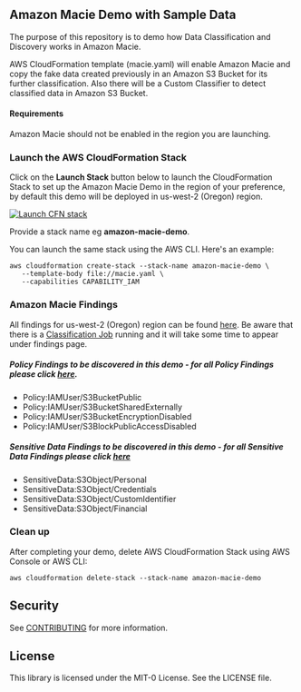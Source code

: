 ## Amazon Macie Demo with Sample Data
The purpose of this repository is to demo how Data Classification and Discovery works in Amazon Macie.

AWS CloudFormation template (macie.yaml) will enable Amazon Macie and copy the fake data created previously in an Amazon S3 Bucket for its further classification. Also there will be a Custom Classifier to detect classified data in Amazon S3 Bucket.

#### Requirements
Amazon Macie should not be enabled in the region you are launching.

###  Launch the AWS CloudFormation Stack

Click on the **Launch Stack** button below to launch the CloudFormation Stack to set up the Amazon Macie Demo in the region of your preference, by default this demo will be deployed in us-west-2 (Oregon) region.

[![Launch CFN stack](https://s3.amazonaws.com/cloudformation-examples/cloudformation-launch-stack.png)](https://us-west-2.console.aws.amazon.com/cloudformation/home?region=us-west-2#/stacks/quickcreate?templateUrl=https%3A%2F%2Famazon-macie-demo.s3-us-west-2.amazonaws.com%2Fmacie.yaml&stackName=amazon-macie-demo)

Provide a stack name eg **amazon-macie-demo**.

You can launch the same stack using the AWS CLI. Here's an example:

```
aws cloudformation create-stack --stack-name amazon-macie-demo \
   --template-body file://macie.yaml \
   --capabilities CAPABILITY_IAM
```

### Amazon Macie Findings
All findings for us-west-2 (Oregon) region can be found [here](https://us-west-2.console.aws.amazon.com/macie/home?region=us-west-2#findings).
Be aware that there is a [Classification Job](https://us-west-2.console.aws.amazon.com/macie/home?region=us-west-2#jobs) running and it will take some time to appear under findings page.

##### Policy Findings to be discovered in this demo - for all Policy Findings please click [here](https://docs.aws.amazon.com/macie/latest/user/findings-types.html#findings-policy-types).
  - Policy:IAMUser/S3BucketPublic
  - Policy:IAMUser/S3BucketSharedExternally
  - Policy:IAMUser/S3BucketEncryptionDisabled
  - Policy:IAMUser/S3BlockPublicAccessDisabled

##### Sensitive Data Findings to be discovered in this demo - for all Sensitive Data Findings please click [here](https://docs.aws.amazon.com/macie/latest/user/findings-types.html#findings-sensitive-data-types)
  - SensitiveData:S3Object/Personal
  - SensitiveData:S3Object/Credentials
  - SensitiveData:S3Object/CustomIdentifier
  - SensitiveData:S3Object/Financial

###  Clean up
After completing your demo, delete AWS CloudFormation Stack using AWS Console or AWS CLI:
```
aws cloudformation delete-stack --stack-name amazon-macie-demo
```

## Security

See [CONTRIBUTING](CONTRIBUTING.md#security-issue-notifications) for more information.

## License

This library is licensed under the MIT-0 License. See the LICENSE file.
